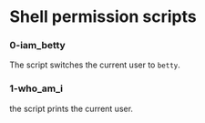 # Shell permission scripts
### 0-iam_betty
The script switches the current user to `betty`.
### 1-who_am_i
the script prints the current user.
